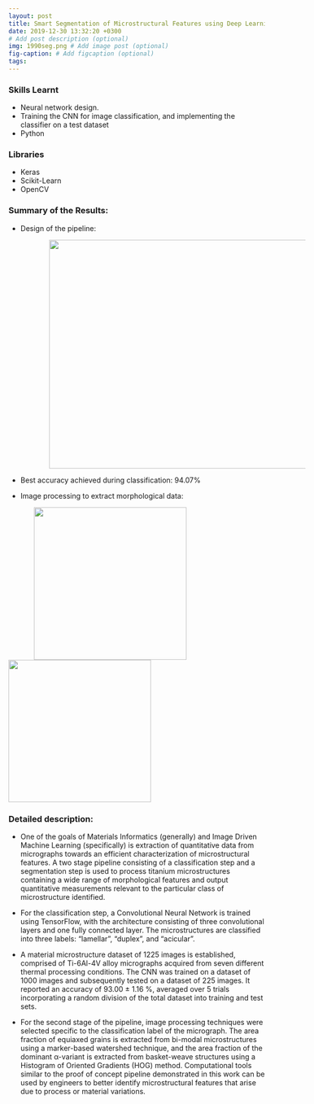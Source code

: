 ```yaml
---
layout: post
title: Smart Segmentation of Microstructural Features using Deep Learning
date: 2019-12-30 13:32:20 +0300
# Add post description (optional)
img: 1990seg.png # Add image post (optional)
fig-caption: # Add figcaption (optional)
tags: 
---
```


### Skills Learnt

* Neural network design.
* Training the CNN for image classification, and implementing the classifier on a test dataset
* Python

### Libraries 

* Keras
* Scikit-Learn
* OpenCV



### Summary of the Results: 

* Design of the pipeline:

<img src = "{{site.url}}/assets/images/pipeline2.png" hspace="80" height="450" width="550" />

* Best accuracy achieved during classification: 94.07%

* Image processing to extract morphological data:

<img src = "{{site.url}}/assets/images/1990seg.png" hspace="50" align="middle" height="300" width="300" />
<img src = "{{site.url}}/assets/images/433seg.png" align="middle" height="280" width="280" />


### Detailed description: 

* One of the goals of Materials Informatics (generally) and Image Driven Machine Learning (specifically) is extraction of quantitative data from micrographs towards an efficient characterization of microstructural features. A two stage pipeline consisting of a classification step and a segmentation step is used to process titanium microstructures containing a wide range of morphological features and output quantitative measurements relevant to the particular class of microstructure identified.


* For the classification step, a Convolutional Neural Network is trained using TensorFlow, with the architecture consisting of three convolutional layers and one fully connected layer. The microstructures are classified into three labels: “lamellar”, “duplex”, and “acicular”.

* A material microstructure dataset of 1225 images is established, comprised of Ti-6Al-4V alloy micrographs acquired from seven different thermal processing conditions. The CNN was trained on a dataset of 1000 images and subsequently tested on a dataset of 225 images. It reported an accuracy of 93.00 ± 1.16 %, averaged over 5 trials incorporating a random division of the total dataset into training and test sets.  

* For the second stage of the pipeline, image processing techniques were selected specific to the classification label of
the micrograph. The area fraction of equiaxed grains is extracted from bi-modal microstructures using a marker-based watershed technique, and the area fraction of the dominant α-variant is extracted from basket-weave structures using a Histogram of Oriented Gradients (HOG) method. Computational tools similar to the proof of concept pipeline demonstrated in this work can be used by engineers to better identify microstructural features that arise due to process or material variations.






